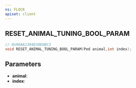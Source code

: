 ```yaml
---
ns: FLOCK
apiset: client
---
```

## RESET_ANIMAL_TUNING_BOOL_PARAM

```c
// 0x96AA1304D30E6BC3
void RESET_ANIMAL_TUNING_BOOL_PARAM(Ped animal,int index);
```


## Parameters
* **animal**:
* **index**:




